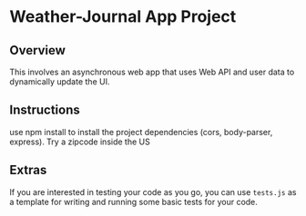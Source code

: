 # Weather-Journal App Project

## Overview
This involves an asynchronous web app that uses Web API and user data to dynamically update the UI. 

## Instructions
use npm install to install the project dependencies (cors, body-parser, express). Try a zipcode inside the US

## Extras
If you are interested in testing your code as you go, you can use `tests.js` as a template for writing and running some basic tests for your code.


